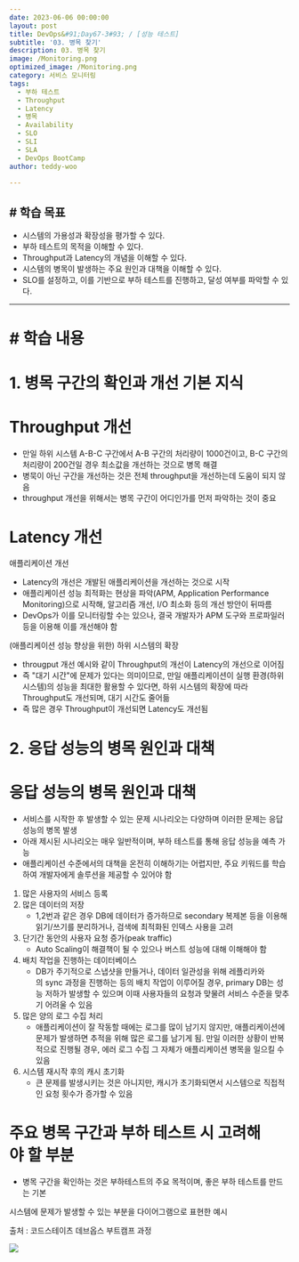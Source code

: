 ```yaml
---
date: 2023-06-06 00:00:00
layout: post
title: DevOps&#91;Day67-3#93; / [성능 테스트]
subtitle: '03. 병목 찾기'
description: 03. 병목 찾기
image: /Monitoring.png
optimized_image: /Monitoring.png
category: 서비스 모니터링
tags:
  - 부하 테스트
  - Throughput
  - Latency
  - 병목
  - Availability
  - SLO
  - SLI
  - SLA
  - DevOps BootCamp
author: teddy-woo

---
```


## **# 학습 목표**

- 시스템의 가용성과 확장성을 평가할 수 있다.
- 부하 테스트의 목적을 이해할 수 있다.
- Throughput과 Latency의 개념을 이해할 수 있다.
- 시스템의 병목이 발생하는 주요 원인과 대책을 이해할 수 있다.
- SLO를 설정하고, 이를 기반으로 부하 테스트를 진행하고, 달성 여부를 파악할 수 있다.

---

# **# 학습 내용**

# 1. 병목 구간의 확인과 개선 기본 지식

# Throughput 개선

- 만일 하위 시스템 A-B-C 구간에서 A-B 구간의 처리량이 1000건이고, B-C 구간의 처리량이 200건일 경우 최소값을 개선하는 것으로 병목 해결
- 병묵이 아닌 구간을 개선하는 것은 전체 throughput을 개선하는데 도움이 되지 않음
- throughput 개선을 위해서는 병목 구간이 어디인가를 먼저 파악하는 것이 중요

# Latency 개선

애플리케이션 개선

- Latency의 개선은 개발된 애플리케이션을 개선하는 것으로 시작
- 애플리케이션 성능 최적화는 현상을 파악(APM, Application Performance Monitoring)으로 시작해, 알고리즘 개선, I/O 최소화 등의 개선 방안이 뒤따름
- DevOps가 이를 모니터링할 수는 있으나, 결국 개발자가 APM 도구와 프로파일러 등을 이용해 이를 개선해야 함

(애플리케이션 성능 향상을 위한) 하위 시스템의 확장

- througput 개선 예시와 같이 Throughput의 개선이 Latency의 개선으로 이어짐
- 즉 "대기 시간"에 문제가 있다는 의미이므로, 만일 애플리케이션이 실행 환경(하위 시스템)의 성능을 최대한 활용할 수 있다면, 하위 시스템의 확장에 따라 Throughput도 개선되며, 대기 시간도 줄어듦
- 즉 많은 경우 Throughput이 개선되면 Latency도 개선됨

# 2. 응답 성능의 병목 원인과 대책

# 응답 성능의 병목 원인과 대책

- 서비스를 시작한 후 발생할 수 있는 문제 시나리오는 다양하며 이러한 문제는 응답 성능의 병목 발생
- 아래 제시된 시나리오는 매우 일반적이며, 부하 테스트를 통해 응답 성능을 예측 가능
- 애플리케이션 수준에서의 대책을 온전히 이해하기는 어렵지만, 주요 키워드를 학습하여 개발자에게 솔루션을 제공할 수 있어야 함
1. 많은 사용자의 서비스 등록
2. 많은 데이터의 저장
    - 1,2번과 같은 경우 DB에 데이터가 증가하므로 secondary 복제본 등을 이용해 읽기/쓰기를 분리하거나, 검색에 최적화된 인덱스 사용을 고려
3. 단기간 동안의 사용자 요청 증가(peak traffic)
    - Auto Scaling이 해결책이 될 수 있으나 버스트 성능에 대해 이해해야 함
4. 배치 작업을 진행하는 데이터베이스
    - DB가 주기적으로 스냅샷을 만들거나, 데이터 일관성을 위해 레플리카와의 sync 과정을 진행하는 등의 배치 작업이 이루어질 경우, primary DB는 성능 저하가 발생할 수 있으며 이때 사용자들의 요청과 맞물려 서비스 수준을 맞추기 어려울 수 있음
5. 많은 양의 로그 수집 처리
    - 애플리케이션이 잘 작동할 때에는 로그를 많이 남기지 않지만, 애플리케이션에 문제가 발생하면 추적을 위해 많은 로그를 남기게 됨. 만일 이러한 상황이 반복적으로 진행될 경우, 에러 로그 수집 그 자체가 애플리케이션 병목을 일으킬 수 있음
6. 시스템 재시작 후의 캐시 초기화
    - 큰 문제를 발생시키는 것은 아니지만, 캐시가 초기화되면서 시스템으로 직접적인 요청 횟수가 증가할 수 있음

# 주요 병목 구간과 부하 테스트 시 고려해야 할 부분

- 병목 구간을 확인하는 것은 부하테스트의 주요 목적이며, 좋은 부하 테스트를 만드는 기본

시스템에 문제가 발생할 수 있는 부분을 다이어그램으로 표현한 예시

출처 : 코드스테이츠 데브옵스 부트캠프 과정

![](https://blog.kakaocdn.net/dn/bk2V0K/btsiOJT0Irf/dJQvK9Ygnr8ANWlOTgpPJ1/img.png)